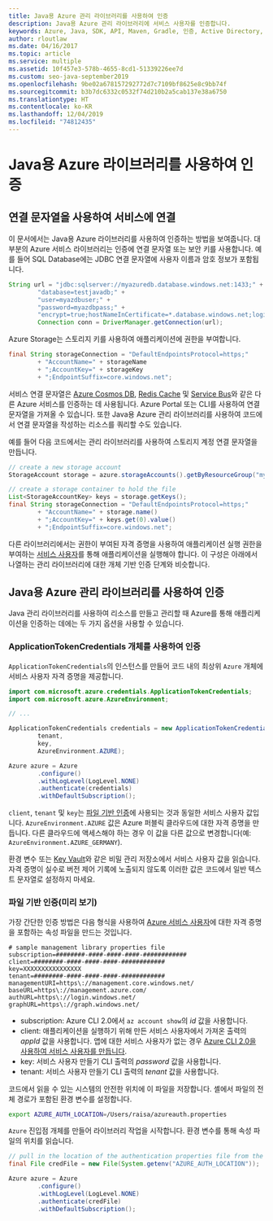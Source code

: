 ```yaml
---
title: Java용 Azure 관리 라이브러리를 사용하여 인증
description: Java용 Azure 관리 라이브러리에 서비스 사용자를 인증합니다.
keywords: Azure, Java, SDK, API, Maven, Gradle, 인증, Active Directory, 서비스 사용자
author: rloutlaw
ms.date: 04/16/2017
ms.topic: article
ms.service: multiple
ms.assetid: 10f457e3-578b-4655-8cd1-51339226ee7d
ms.custom: seo-java-september2019
ms.openlocfilehash: 9be02a678157292772d7c7109bf8625e8c9bb74f
ms.sourcegitcommit: b3b7dc6332c0532f74d210b2a5cab137e38a6750
ms.translationtype: HT
ms.contentlocale: ko-KR
ms.lasthandoff: 12/04/2019
ms.locfileid: "74812435"
---
```

# <a name="authenticate-with-the-azure-libraries-for-java"></a>Java용 Azure 라이브러리를 사용하여 인증

## <a name="connect-to-services-with-connection-strings"></a>연결 문자열을 사용하여 서비스에 연결

이 문서에서는 Java용 Azure 라이브러리를 사용하여 인증하는 방법을 보여줍니다. 대부분의 Azure 서비스 라이브러리는 인증에 연결 문자열 또는 보안 키를 사용합니다. 예를 들어 SQL Database에는 JDBC 연결 문자열에 사용자 이름과 암호 정보가 포함됩니다.

```java
String url = "jdbc:sqlserver://myazuredb.database.windows.net:1433;" +
        "database=testjavadb;" +
        "user=myazdbuser;" +
        "password=myazdbpass;" +
        "encrypt=true;hostNameInCertificate=*.database.windows.net;loginTimeout=30;";
        Connection conn = DriverManager.getConnection(url);
```

Azure Storage는 스토리지 키를 사용하여 애플리케이션에 권한을 부여합니다.

```java
final String storageConnection = "DefaultEndpointsProtocol=https;"
        + "AccountName=" + storageName
        + ";AccountKey=" + storageKey
        + ";EndpointSuffix=core.windows.net";
```

서비스 연결 문자열은 [Azure Cosmos DB](https://docs.microsoft.com/azure/cosmos-db/sql-api-java-application#UseService), [Redis Cache](https://docs.microsoft.com/azure/redis-cache/cache-java-get-started) 및 [Service Bus](https://docs.microsoft.com/azure/service-bus-messaging/service-bus-java-how-to-use-queues)와 같은 다른 Azure 서비스를 인증하는 데 사용됩니다. Azure Portal 또는 CLI를 사용하여 연결 문자열을 가져올 수 있습니다.  또한 Java용 Azure 관리 라이브러리를 사용하여 코드에서 연결 문자열을 작성하는 리소스를 쿼리할 수도 있습니다.

예를 들어 다음 코드에서는 관리 라이브러리를 사용하여 스토리지 계정 연결 문자열을 만듭니다.

```java
// create a new storage account
StorageAccount storage = azure.storageAccounts().getByResourceGroup("myResourceGroup","myStorageAccount");

// create a storage container to hold the file
List<StorageAccountKey> keys = storage.getKeys();
final String storageConnection = "DefaultEndpointsProtocol=https;"
        + "AccountName=" + storage.name()
        + ";AccountKey=" + keys.get(0).value()
        + ";EndpointSuffix=core.windows.net";
```

다른 라이브러리에서는 권한이 부여된 자격 증명을 사용하여 애플리케이션 실행 권한을 부여하는 [서비스 사용자](https://docs.microsoft.com/azure/active-directory/develop/active-directory-application-objects)를 통해 애플리케이션을 실행해야 합니다. 이 구성은 아래에서 나열하는 관리 라이브러리에 대한 개체 기반 인증 단계와 비슷합니다.

<a name="mgmt-auth"></a>

##  <a name="authenticate-with-the-azure-management-libraries-for-java"></a>Java용 Azure 관리 라이브러리를 사용하여 인증

Java 관리 라이브러리를 사용하여 리소스를 만들고 관리할 때 Azure를 통해 애플리케이션을 인증하는 데에는 두 가지 옵션을 사용할 수 있습니다.

### <a name="authenticate-with-an-applicationtokencredentials-object"></a>ApplicationTokenCredentials 개체를 사용하여 인증

`ApplicationTokenCredentials`의 인스턴스를 만들어 코드 내의 최상위 `Azure` 개체에 서비스 사용자 자격 증명을 제공합니다.

```java
import com.microsoft.azure.credentials.ApplicationTokenCredentials;
import com.microsoft.azure.AzureEnvironment;

// ...

ApplicationTokenCredentials credentials = new ApplicationTokenCredentials(client,
        tenant,
        key,
        AzureEnvironment.AZURE);

Azure azure = Azure
        .configure()
        .withLogLevel(LogLevel.NONE)
        .authenticate(credentials)
        .withDefaultSubscription();
```

`client`, `tenant` 및 `key`는 [파일 기반 인증](#mgmt-file)에 사용되는 것과 동일한 서비스 사용자 값입니다. `AzureEnvironment.AZURE` 값은 Azure 퍼블릭 클라우드에 대한 자격 증명을 만듭니다. 다른 클라우드에 액세스해야 하는 경우 이 값을 다른 값으로 변경합니다(예: `AzureEnvironment.AZURE_GERMANY`).

 환경 변수 또는 [Key Vault](/azure/key-vault/key-vault-whatis)와 같은 비밀 관리 저장소에서 서비스 사용자 값을 읽습니다. 자격 증명이 실수로 버전 제어 기록에 노출되지 않도록 이러한 값은 코드에서 일반 텍스트 문자열로 설정하지 마세요.

<a name="mgmt-file"></a>

### <a name="file-based-authentication-preview"></a>파일 기반 인증(미리 보기)

가장 간단한 인증 방법은 다음 형식을 사용하여 [Azure 서비스 사용자](https://docs.microsoft.com/azure/active-directory/develop/active-directory-application-objects)에 대한 자격 증명을 포함하는 속성 파일을 만드는 것입니다.

```text
# sample management library properties file
subscription=########-####-####-####-############
client=########-####-####-####-############
key=XXXXXXXXXXXXXXXX
tenant=########-####-####-####-############
managementURI=https\://management.core.windows.net/
baseURL=https\://management.azure.com/
authURL=https\://login.windows.net/
graphURL=https\://graph.windows.net/
```

- subscription: Azure CLI 2.0에서 `az account show`의 *id* 값을 사용합니다.
- client: 애플리케이션을 실행하기 위해 만든 서비스 사용자에서 가져온 출력의 *appId* 값을 사용합니다. 앱에 대한 서비스 사용자가 없는 경우 [Azure CLI 2.0을 사용하여 서비스 사용자를 만듭니다](https://docs.microsoft.com/cli/azure/create-an-azure-service-principal-azure-cli).
- key: 서비스 사용자 만들기 CLI 출력의 *password* 값을 사용합니다.
- tenant: 서비스 사용자 만들기 CLI 출력의 *tenant* 값을 사용합니다.

코드에서 읽을 수 있는 시스템의 안전한 위치에 이 파일을 저장합니다. 셸에서 파일의 전체 경로가 포함된 환경 변수를 설정합니다.

```bash
export AZURE_AUTH_LOCATION=/Users/raisa/azureauth.properties
```

`Azure` 진입점 개체를 만들어 라이브러리 작업을 시작합니다. 환경 변수를 통해 속성 파일의 위치를 읽습니다.

```java
// pull in the location of the authentication properties file from the environment
final File credFile = new File(System.getenv("AZURE_AUTH_LOCATION"));

Azure azure = Azure
        .configure()
        .withLogLevel(LogLevel.NONE)
        .authenticate(credFile)
        .withDefaultSubscription();
```
